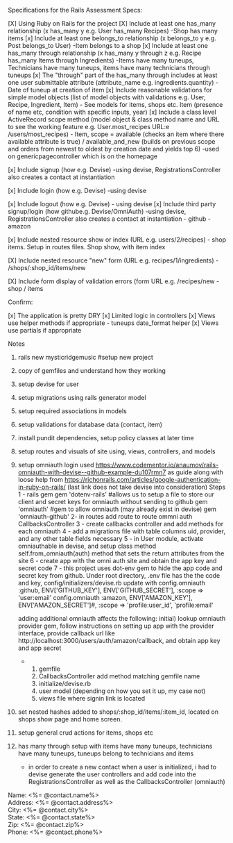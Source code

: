 Specifications for the Rails Assessment
Specs:

 [X] Using Ruby on Rails for the project
 [X] Include at least one has_many relationship (x has_many y e.g. User has_many Recipes)
      -Shop has many items
 [x] Include at least one belongs_to relationship (x belongs_to y e.g. Post belongs_to User)
      -Item belongs to a shop
 [x] Include at least one has_many through relationship (x has_many y through z e.g. Recipe has_many Items through Ingredients)
      -Items have many tuneups, Technicians have many tuneups, items have many technicians through tuneups
 [x] The "through" part of the has_many through includes at least one user submittable attribute (attribute_name e.g.
    ingredients.quantity)
      -Date of tuneup at creation of item
 [x] Include reasonable validations for simple model objects (list of model objects with validations e.g. User, Recipe, Ingredient, Item)
      - See models for items, shops etc. Item (presence of name etc, condition with specific inputs, year)
 [x] Include a class level ActiveRecord scope method (model object & class method name and URL to see the working feature e.g. User.most_recipes URL:e /users/most_recipes)
      - Item, scope = available (checks an item where there available attribute is true) / available_and_new (builds on previous scope and orders from newest to oldest by creation date and yields top 6)
      -used on genericpagecontroller which is on the homepage

 [x] Include signup (how e.g. Devise)
      -using devise, RegistrationsController also creates a contact at instantiation

 [x] Include login (how e.g. Devise)
    -using devise

 [x] Include logout (how e.g. Devise)
      - using devise
 [x] Include third party signup/login (how
   githube.g. Devise/OmniAuth)
      -using devise, RegistrationsController also creates a contact at instantiation
      - github
      - amazon

 [x] Include nested resource show or index (URL e.g. users/2/recipes)
      - shop items.  Setup in routes files. Shop show, with item index

 [X] Include nested resource "new" form (URL e.g. recipes/1/ingredients)
      - /shops/:shop_id/items/new


 [X] Include form display of validation errors (form URL e.g. /recipes/new
      - shop / items



Confirm:

 [x] The application is pretty DRY
 [x] Limited logic in controllers
 [x] Views use helper methods if appropriate
      - tuneups date_format helper
 [x] Views use partials if appropriate



Notes
1) rails new mysticridgemusic #setup new project
2) copy of gemfiles and understand how they working
3) setup devise for user
4) setup migrations using rails generator model
5) setup required associations in models
6) setup validations for database data (contact, item)
7) install pundit dependencies, setup policy classes at later time
8) setup routes and visuals of site using, views, controllers, and models
9) setup omniauth login
    used https://www.codementor.io/anaumov/rails-omniauth-with-devise--github-example-du107rmn7 as guide along with loose help from https://richonrails.com/articles/google-authentication-in-ruby-on-rails/ (last link does not take devise into consideration)
    Steps
    1 - rails gem
          gem 'dotenv-rails'  #allows us to setup a file to store our client and secret keys for omniauth without sending to github
          gem 'omniauth'  #gem to allow omniauth (may already exist in devise)
          gem 'omniauth-github'
    2-    in routes add route to route ommni auth CallbacksController
    3 - create callbacks controller and add methods for each omniauth
    4 - add a migrations file with table columns uid, provider, and any other table fields necessary
    5 - in User module, activate omniauthable in devise, and setup class method self.from_omniauth(auth) method that sets the return attributes from the site
    6 - create app with the omni auth site and obtain  the app key and secret code
    7  - this project uses dot-env gem to hide the app code and secret key from github.  Under root directory, .env file has the the code and key, config/initializers/devise.rb update with
              config.omniauth :github, ENV['GITHUB_KEY'], ENV['GITHUB_SECRET'], :scope => 'user:email'
              config.omniauth :amazon, ENV['AMAZON_KEY'], ENV['AMAZON_SECRET']#, :scope => 'profile:user_id', 'profile:email'

    adding additional omniauth affects the following:
        initial) lookup omniauth provider gem, follow instructions on setting up app with the provider interface, provide callback url like http://localhost:3000/users/auth/amazon/callback, and obtain app key and app secret
      - 1) gemfile
        2) CallbacksController add method matching gemfile name
        3) initialize/devise.rb
        4) user model (depending on how you set it up, my case not)
        4) views file where signin link is located
10) set nested hashes added to shops/:shop_id/items/:item_id, located on shops show page and home screen.
11) setup general crud actions for items, shops etc
12) has many through setup with items have many tuneups, technicians have many tuneups, tuneups belong to technicians and items
    - in order to create a new contact when a user is initialized, i had to devise generate the user controllers and add code into the RegistrationsController as well as the CallbacksController (omniauth)


Name: <%= @contact.name%></br>
Address: <%= @contact.address%></br>
City: <%= @contact.city%></br>
State: <%= @contact.state%></br>
Zip: <%= @contact.zip%></br>
Phone: <%= @contact.phone%></br>
